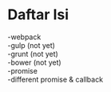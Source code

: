 # Daftar Isi
-webpack <br/>
-gulp (not yet)<br/>
-grunt (not yet)<br/>
-bower (not yet)<br/>
-promise<br/>
-different promise & callback<br/>

